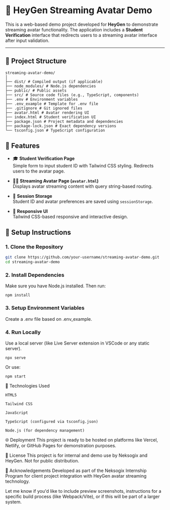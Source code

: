 # 🎥 HeyGen Streaming Avatar Demo

This is a web-based demo project developed for **HeyGen** to demonstrate streaming avatar functionality. The application includes a **Student Verification** interface that redirects users to a streaming avatar interface after input validation.

---

## 📁 Project Structure
```
streaming-avatar-demo/
│
├── dist/ # Compiled output (if applicable)
├── node_modules/ # Node.js dependencies
├── public/ # Public assets
├── src/ # Source code files (e.g., TypeScript, components)
├── .env # Environment variables
├── .env_example # Template for .env file
├── .gitignore # Git ignored files
├── avatar.html # Avatar rendering UI
├── index.html # Student verification UI
├── package.json # Project metadata and dependencies
├── package-lock.json # Exact dependency versions
└── tsconfig.json # TypeScript configuration
```

## 🚀 Features

- 🎓 **Student Verification Page**  
  Simple form to input student ID with Tailwind CSS styling. Redirects users to the avatar page.

- 🧑‍💻 **Streaming Avatar Page (`avatar.html`)**  
  Displays avatar streaming content with query string-based routing.

- 💾 **Session Storage**  
  Student ID and avatar preferences are saved using `sessionStorage`.

- 🎨 **Responsive UI**  
  Tailwind CSS-based responsive and interactive design.

## 🔧 Setup Instructions

### 1. Clone the Repository
```bash
git clone https://github.com/your-username/streaming-avatar-demo.git
cd streaming-avatar-demo
```

### 2. Install Dependencies
Make sure you have Node.js installed. Then run:
```
npm install
```
### 3. Setup Environment Variables
Create a .env file based on .env_example.

### 4. Run Locally
Use a local server (like Live Server extension in VSCode or any static server).
```
npx serve 
```
Or use:
```
npm start

```
🧪 Technologies Used
```
HTML5

Tailwind CSS

JavaScript

TypeScript (configured via tsconfig.json)

Node.js (for dependency management)
```

🌐 Deployment
This project is ready to be hosted on platforms like Vercel, Netlify, or GitHub Pages for demonstration purposes.

📄 License
This project is for internal and demo use by Neksogix and HeyGen. Not for public distribution.

🤝 Acknowledgements
Developed as part of the Neksogix Internship Program for client project integration with HeyGen avatar streaming technology.

Let me know if you'd like to include preview screenshots, instructions for a specific build process (like Webpack/Vite), or if this will be part of a larger system.
